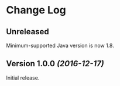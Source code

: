# Change Log

## Unreleased

Minimum-supported Java version is now 1.8.


## Version 1.0.0 *(2016-12-17)*

Initial release.
